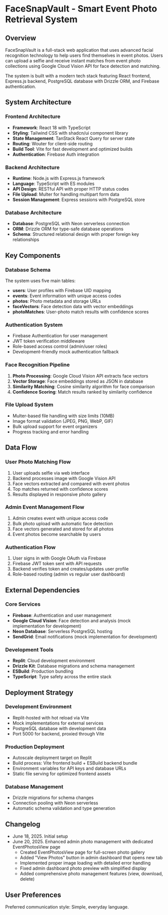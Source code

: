 # FaceSnapVault - Smart Event Photo Retrieval System

## Overview

FaceSnapVault is a full-stack web application that uses advanced facial recognition technology to help users find themselves in event photos. Users can upload a selfie and receive instant matches from event photo collections using Google Cloud Vision API for face detection and matching.

The system is built with a modern tech stack featuring React frontend, Express.js backend, PostgreSQL database with Drizzle ORM, and Firebase authentication.

## System Architecture

### Frontend Architecture
- **Framework**: React 18 with TypeScript
- **Styling**: Tailwind CSS with shadcn/ui component library
- **State Management**: TanStack React Query for server state
- **Routing**: Wouter for client-side routing
- **Build Tool**: Vite for fast development and optimized builds
- **Authentication**: Firebase Auth integration

### Backend Architecture
- **Runtime**: Node.js with Express.js framework
- **Language**: TypeScript with ES modules
- **API Design**: RESTful API with proper HTTP status codes
- **File Upload**: Multer for handling multipart form data
- **Session Management**: Express sessions with PostgreSQL store

### Database Architecture
- **Database**: PostgreSQL with Neon serverless connection
- **ORM**: Drizzle ORM for type-safe database operations
- **Schema**: Structured relational design with proper foreign key relationships

## Key Components

### Database Schema
The system uses five main tables:
- **users**: User profiles with Firebase UID mapping
- **events**: Event information with unique access codes
- **photos**: Photo metadata and storage URLs
- **faceVectors**: Face detection data with vector embeddings
- **photoMatches**: User-photo match results with confidence scores

### Authentication System
- Firebase Authentication for user management
- JWT token verification middleware
- Role-based access control (admin/user roles)
- Development-friendly mock authentication fallback

### Face Recognition Pipeline
1. **Photo Processing**: Google Cloud Vision API extracts face vectors
2. **Vector Storage**: Face embeddings stored as JSON in database
3. **Similarity Matching**: Cosine similarity algorithm for face comparison
4. **Confidence Scoring**: Match results ranked by similarity confidence

### File Upload System
- Multer-based file handling with size limits (10MB)
- Image format validation (JPEG, PNG, WebP, GIF)
- Bulk upload support for event organizers
- Progress tracking and error handling

## Data Flow

### User Photo Matching Flow
1. User uploads selfie via web interface
2. Backend processes image with Google Vision API
3. Face vectors extracted and compared with event photos
4. Top matches returned with confidence scores
5. Results displayed in responsive photo gallery

### Admin Event Management Flow
1. Admin creates event with unique access code
2. Bulk photo upload with automatic face detection
3. Face vectors generated and stored for all photos
4. Event photos become searchable by users

### Authentication Flow
1. User signs in with Google OAuth via Firebase
2. Firebase JWT token sent with API requests
3. Backend verifies token and creates/updates user profile
4. Role-based routing (admin vs regular user dashboard)

## External Dependencies

### Core Services
- **Firebase**: Authentication and user management
- **Google Cloud Vision**: Face detection and analysis (mock implementation for development)
- **Neon Database**: Serverless PostgreSQL hosting
- **SendGrid**: Email notifications (mock implementation for development)

### Development Tools
- **Replit**: Cloud development environment
- **Drizzle Kit**: Database migrations and schema management
- **ESBuild**: Production bundling
- **TypeScript**: Type safety across the entire stack

## Deployment Strategy

### Development Environment
- Replit-hosted with hot reload via Vite
- Mock implementations for external services
- PostgreSQL database with development data
- Port 5000 for backend, proxied through Vite

### Production Deployment
- Autoscale deployment target on Replit
- Build process: Vite frontend build + ESBuild backend bundle
- Environment variables for API keys and database URLs
- Static file serving for optimized frontend assets

### Database Management
- Drizzle migrations for schema changes
- Connection pooling with Neon serverless
- Automatic schema validation and type generation

## Changelog
- June 18, 2025. Initial setup
- June 20, 2025. Enhanced admin photo management with dedicated EventPhotosView page
  - Created EventPhotosView page for full-screen photo gallery
  - Added "View Photos" button in admin dashboard that opens new tab
  - Implemented proper image loading with detailed error handling
  - Fixed admin dashboard photo preview with simplified display
  - Added comprehensive photo management features (view, download, delete)

## User Preferences

Preferred communication style: Simple, everyday language.